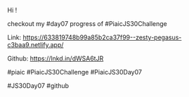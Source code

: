 Hi !

checkout my #day07 progress of #PiaicJS30Challenge



Link: https://633819748b99a85b2ca37f99--zesty-pegasus-c3baa9.netlify.app/



Github: https://lnkd.in/dWSA6tJR



#piaic #PiaicJS30Challenge #PiaicJS30Day07

#JS30Day07 #github